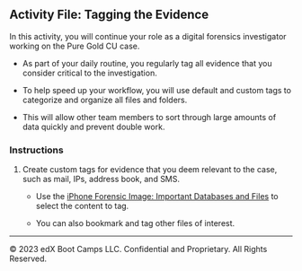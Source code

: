## Activity File: Tagging the Evidence

In this activity, you will continue your role as a digital forensics investigator working on the Pure Gold CU case.

- As part of your daily routine, you regularly tag all evidence that you consider critical to the investigation.

- To help speed up your workflow, you will use default and custom tags to categorize and organize all files and folders.

- This will allow other team members to sort through large amounts of data quickly and prevent double work.

### Instructions 
1. Create custom tags for evidence that you deem relevant to the case, such as mail, IPs, address book, and SMS.

    - Use the [iPhone Forensic Image: Important Databases and Files](https://docs.google.com/document/d/1MN4aTz8qsPh1SayR9LWKVNIGndLcSVrg1SPHj4NtVLs/edit) to select the content to tag. 

    - You can also bookmark and tag other files of interest.


----

&copy; 2023 edX Boot Camps LLC. Confidential and Proprietary.   All Rights Reserved.
